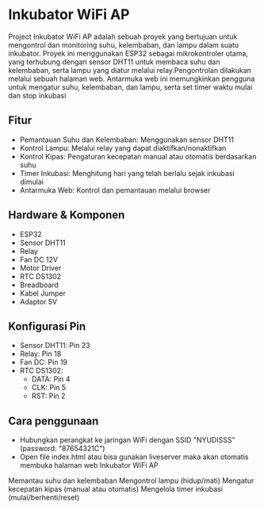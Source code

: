 # Inkubator WiFi AP
Project Inkubator WiFi AP adalah sebuah proyek yang bertujuan untuk mengontrol dan monitoring suhu, kelembaban, dan lampu dalam suatu inkubator. Proyek ini menggunakan ESP32 sebagai mikrokontroler utama, yang terhubung dengan sensor DHT11 untuk membaca suhu dan kelembaban, serta lampu yang diatur melalui relay.Pengontrolan dilakukan melalui sebuah halaman web. Antarmuka web ini memungkinkan pengguna untuk mengatur suhu, kelembaban, dan lampu, serta set timer waktu mulai dan stop inkubasi 

## Fitur
- Pemantauan Suhu dan Kelembaban: Menggunakan sensor DHT11
- Kontrol Lampu: Melalui relay yang dapat diaktifkan/nonaktifkan
- Kontrol Kipas: Pengaturan kecepatan manual atau otomatis berdasarkan suhu
- Timer Inkubasi: Menghitung hari yang telah berlalu sejak inkubasi dimulai
- Antarmuka Web: Kontrol dan pemantauan melalui browser

## Hardware & Komponen
- ESP32
- Sensor DHT11
- Relay
- Fan DC 12V
- Motor Driver
- RTC DS1302
- Breadboard
- Kabel Jumper
- Adaptor 5V

## Konfigurasi Pin
- Sensor DHT11: Pin 23
- Relay: Pin 18
- Fan DC: Pin 19
- RTC DS1302:
  - DATA: Pin 4
  - CLK: Pin 5
  - RST: Pin 2

## Cara penggunaan
- Hubungkan perangkat ke jaringan WiFi dengan SSID "NYUDISSS" (password: "87654321C")
- Open file index.html atau bisa gunakan liveserver maka akan otomatis membuka halaman web Inkubator WiFi AP

Memantau suhu dan kelembaban
Mengontrol lampu (hidup/mati)
Mengatur kecepatan kipas (manual atau otomatis)
Mengelola timer inkubasi (mulai/berhenti/reset)
